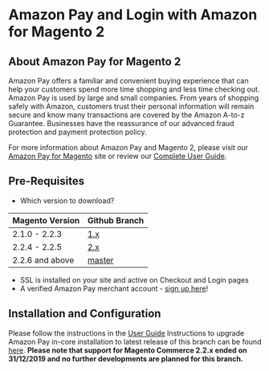 # Amazon Pay and Login with Amazon for Magento 2

## About Amazon Pay for Magento 2

Amazon Pay offers a familiar and convenient buying experience that can help your customers spend more time shopping and less time checking out.   Amazon Pay is used by large and small companies.  From years of shopping safely with Amazon, customers trust their personal information will remain secure and know many transactions are covered by the Amazon A-to-z Guarantee.  Businesses have the reassurance of our advanced fraud protection and payment protection policy.

For more information about Amazon Pay and Magento 2, please visit our [Amazon Pay for Magento](https://pay.amazon.com/sp/magento) site or review our [Complete User Guide](https://amzn.github.io/amazon-payments-magento-2-plugin).

## Pre-Requisites
* Which version to download?

| Magento Version  | Github Branch |
| ------------- | ------------- |
| 2.1.0 - 2.2.3  | [1.x](https://github.com/amzn/amazon-payments-magento-2-plugin/tree/1.x) |
| 2.2.4 - 2.2.5  | [2.x](https://github.com/amzn/amazon-payments-magento-2-plugin/tree/2.x) |
| 2.2.6 and above  | [master](https://github.com/amzn/amazon-payments-magento-2-plugin/tree/master) |

* SSL is installed on your site and active on Checkout and Login pages
* A verified Amazon Pay merchant account - [sign up here](https://pay.amazon.com/signup)!

## Installation and Configuration

Please follow the instructions in the [User Guide](https://amzn.github.io/amazon-payments-magento-2-plugin)
Instructions to upgrade Amazon Pay in-core installation to latest release of this branch can be found [here](https://github.com/amzn/amazon-payments-magento-2-plugin/blob/2.1.x/PATCH_INSTRUCTIONS.MD).
**Please note that support for Magento Commerce 2.2.x ended on 31/12/2019 and no further developments are planned for this branch.**
